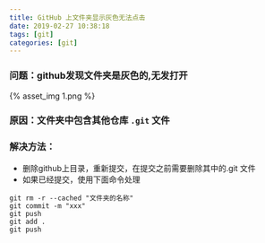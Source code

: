 ```yaml
---
title: GitHub 上文件夹显示灰色无法点击
date: 2019-02-27 10:38:18
tags: [git]
categories: [git]
---
```


### 问题：github发现文件夹是灰色的,无发打开
{% asset_img 1.png %}

### 原因：文件夹中包含其他仓库 `.git` 文件
### 解决方法：
- 删除github上目录，重新提交，在提交之前需要删除其中的.git 文件
- 如果已经提交，使用下面命令处理

```
git rm -r --cached "文件夹的名称"
git commit -m "xxx"
git push
git add .
git push
```
